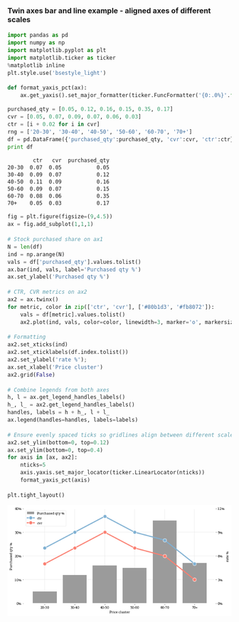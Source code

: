 
### Twin axes bar and line example - aligned axes of different scales


```python
import pandas as pd
import numpy as np
import matplotlib.pyplot as plt
import matplotlib.ticker as ticker
%matplotlib inline
plt.style.use('bsestyle_light')

def format_yaxis_pct(ax):
    ax.get_yaxis().set_major_formatter(ticker.FuncFormatter('{0:.0%}'.format))
```


```python
purchased_qty = [0.05, 0.12, 0.16, 0.15, 0.35, 0.17]
cvr = [0.05, 0.07, 0.09, 0.07, 0.06, 0.03]
ctr = [i + 0.02 for i in cvr]
rng = ['20-30', '30-40', '40-50', '50-60', '60-70', '70+']
df = pd.DataFrame({'purchased_qty':purchased_qty, 'cvr':cvr, 'ctr':ctr}, index=rng)
print df
```

            ctr   cvr  purchased_qty
    20-30  0.07  0.05           0.05
    30-40  0.09  0.07           0.12
    40-50  0.11  0.09           0.16
    50-60  0.09  0.07           0.15
    60-70  0.08  0.06           0.35
    70+    0.05  0.03           0.17
    


```python
fig = plt.figure(figsize=(9,4.5))
ax = fig.add_subplot(1,1,1)

# Stock purchased share on ax1
N = len(df)
ind = np.arange(N)
vals = df['purchased_qty'].values.tolist()
ax.bar(ind, vals, label='Purchased qty %')
ax.set_ylabel('Purchased qty %')

# CTR, CVR metrics on ax2
ax2 = ax.twinx()
for metric, color in zip(['ctr', 'cvr'], ['#80b1d3', '#fb8072']):
    vals = df[metric].values.tolist()
    ax2.plot(ind, vals, color=color, linewidth=3, marker='o', markersize=10, markeredgecolor='w', label=metric)

# Formatting
ax2.set_xticks(ind)
ax2.set_xticklabels(df.index.tolist())
ax2.set_ylabel('rate %');
ax.set_xlabel('Price cluster')
ax2.grid(False)

# Combine legends from both axes
h, l = ax.get_legend_handles_labels()
h_, l_ = ax2.get_legend_handles_labels()
handles, labels = h + h_, l + l_
ax.legend(handles=handles, labels=labels)

# Ensure evenly spaced ticks so gridlines align between different scales
ax2.set_ylim(bottom=0, top=0.12)
ax.set_ylim(bottom=0, top=0.4)
for axis in [ax, ax2]:
    nticks=5
    axis.yaxis.set_major_locator(ticker.LinearLocator(nticks))
    format_yaxis_pct(axis)

plt.tight_layout()
```


![png](twin_ax_bar_and_line_files/twin_ax_bar_and_line_3_0.png)

